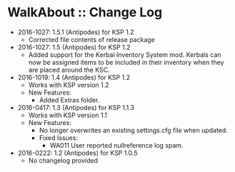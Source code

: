 # WalkAbout :: Change Log

* 2016-1027: 1.5.1 (Antipodes) for KSP 1.2
	+ Corrected file contents of release package
* 2016-1027: 1.5 (Antipodes) for KSP 1.2
	+ Added support for the Kerbal Inventory System mod. Kerbals can now be assigned items to be included in their inventory when they are placed around the KSC.
* 2016-1019: 1.4 (Antipodes) for KSP 1.2
	+ Works with KSP version 1.2
	+ New Features:
		- Added Extras folder.
* 2016-0417: 1.3 (Antipodes) for KSP 1.1.3
	+ Works with KSP version 1.1
	+ New Features:
		- No longer overwrites an existing settings.cfg file when updated.
		- Fixed Issues:
			- WA011 User reported nullreference log spam.
* 2016-0222: 1.2 (Antipodes) for KSP 1.0.5
	+ No changelog provided
